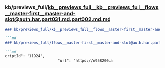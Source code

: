 ### kb/previews_full/kb__previews_full__kb__previews_full__flows__master-first__master-and-slot@auth.har.part031.md.part002.md.md

```md
### kb/previews_full/kb__previews_full__flows__master-first__master-and-slot@auth.har.part031.md.part002.md

```md
### kb/previews_full/flows__master-first__master-and-slot@auth.har.part031.md (part 002)

```md
criptId": "11924",
                        "url": "https://n958200.a
```

```

```

```
